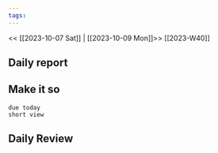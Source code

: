 ```yaml
---
tags:
---
```

<< [[2023-10-07 Sat]] | [[2023-10-09 Mon]]>>
[[2023-W40]]
## Daily report


## Make it so
```tasks
due today
short view
```

## Daily Review

